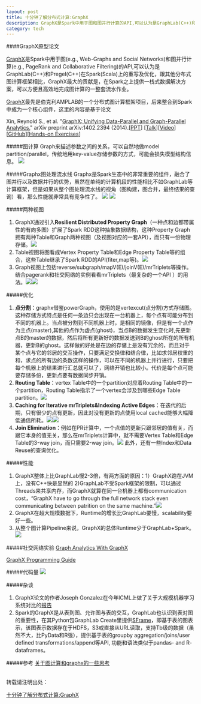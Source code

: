 ```yaml
---
layout: post
title: 十分钟了解分布式计算:GraphX
description: GraphX是Spark中用于图和图并行计算的API,可以认为是GraphLab(C++)和Pregel(C++)在Spark(Scala)上的重写及优化，跟其他分布式图计算框架相比，GraphX最大的贡献是，在Spark之上提供一栈式数据解决方案，可以方便且高效地完成图计算的一整套流水作业。
category: tech
---
```

####GraphX原型论文

[GraphX](http://spark.apache.org/graphx/)是Spark中用于图(e.g., Web-Graphs and Social Networks)和图并行计算(e.g., PageRank and Collaborative Filtering)的API,可以认为是GraphLab(C++)和Pregel(C++)在Spark(Scala)上的重写及优化，跟其他分布式图计算框架相比，GraphX最大的贡献是，在Spark之上提供一栈式数据解决方案，可以方便且高效地完成图计算的一整套流水作业。

[GraphX](https://amplab.cs.berkeley.edu/projects/graphx/)最先是伯克利AMPLAB的一个分布式图计算框架项目，后来整合到Spark中成为一个核心组件，这里的内容是基于论文

Xin, Reynold S., et al. "[GraphX: Unifying Data-Parallel and Graph-Parallel Analytics.](https://amplab.cs.berkeley.edu/wp-content/uploads/2014/02/graphx.pdf)" arXiv preprint arXiv:1402.2394 (2014).[[PPT](https://amplab.cs.berkeley.edu/wp-content/uploads/2014/02/graphx@strata2014_final.pptx)] [[Talk](http://www.meetup.com/spark-users/events/169857492/)][[Video](http://www.youtube.com/watch?v=MY0NkZY_tJw&list=L-x35fyliRwiP3YteXbnhk0QGOtYLBT3a)][[GitHub](http://amplab.github.io/graphx/)][[Hands-on Exercises](http://ampcamp.berkeley.edu/4/exercises/graph-analytics-with-graphx.html#the-map-reduce-triplets-operator)]

#####图计算
Graph来描述参数之间的关系，可以自然地做model partition/parallel，传统地用key-value存储参数的方式，可能会损失模型结构信息。
![](/images/graphx/幻灯片03.jpg)


#####Graphx图处理流水线
Graphx是Spark生态中的非常重要的组件，融合了图并行以及数据并行的优势，虽然在单纯的计算机段的性能相比不如GraphLab等计算框架，但是如果从整个图处理流水线的视角（图构建，图合并，最终结果的查询）看，那么性能就非常具有竞争性了。
![](/images/graphx/幻灯片09.jpg)
![](/images/graphx/幻灯片13.jpg)


#####两种视图
1. GraphX通过引入**Resilient Distributed Property Graph**（一种点和边都带属性的有向多图）扩展了Spark RDD这种抽象数据结构，这种Property Graph拥有两种Table和Graph两种视图（及视图对应的一套API），而只有一份物理存储。![](/images/graphx/幻灯片15.jpg) 
2. Table视图将图看成Vertex Property Table和Edge Property Table等的组合，这些Table继承了Spark RDD的API(fiter,map等)。![](/images/graphx/幻灯片16.jpg)
3. Graph视图上包括reverse/subgraph/mapV(E)/joinV(E)/mrTriplets等操作。结合pagerank和社交网络的实例看看mrTriplets（最复杂的一个API ）的用法。![](/images/graphx/幻灯片20.jpg)![](/images/graphx/幻灯片21.jpg)

#####优化
1. **点分割**：graphx借鉴powerGraph，使用的是vertexcut(点分割)方式存储图。这种存储方式特点是任何一条边只会出现在一台机器上，每个点有可能分布到不同的机器上。当点被分割到不同机器上时，是相同的镜像，但是有一个点作为主点(master),其他的点作为虚点(ghost)，当点B的数据发生变化时,先更新点B的master的数据，然后将所有更新好的数据发送到B的ghost所在的所有机器，更新B的ghost。这样做的好处是在边的存储上是没有冗余的，而且对于某个点与它的邻居的交互操作，只要满足交换律和结合律，比如求邻居权重的和，求点的所有边的条数这样的操作，可以在不同的机器上并行进行，只要把每个机器上的结果进行汇总就可以了，网络开销也比较小。代价是每个点可能要存储多份，更新点要有数据同步开销。
2. **Routing Table**：vertex Table中的一个partition对应着Routing Table中的一个partition，Routing Table指示了一个vertex会涉及到哪些Edge Table partition。![](/images/graphx/幻灯片25.jpg)
3. **Caching for Iterative mrTriplets&Indexing Active Edges**：在迭代的后期，只有很少的点有更新，因此对没有更新的点使用local cached能够大幅降低通信所耗。![](/images/graphx/幻灯片27.jpg)![](/images/graphx/幻灯片29.jpg)
4. **Join Elimination**：例如在PR计算中，一个点值的更新只跟邻居的值有关，而跟它本身的值无关，那么在mrTriplets计算中，就不需要Vertex Table和Edge Table的3-way join，而只需要2-way join。![](/images/graphx/幻灯片31.jpg)
此外，还有一些Index和Data Reuse的查询优化。

#####性能
1. GraphX整体上比GraphLab慢2-3倍，有两方面的原因：1）GraphX跑在JVM上，没有C++快是显然的 2)GraphLab不受Spark框架的限制，可以通过Threads来共享内存，而GraphX就算在同一台机器上都有communication cost，“GraphX have to go through the full network stack even communicating between patrition on the same machine.”![](/images/graphx/幻灯片34.jpg)
2. GraphX在超大规模数据下，Runtime的增长比GraphLab要慢，scalability要好一些。
3. 从整个图计算Pipeline来说，GraphX的总体Runtime少于GraphLab+Spark。![](/images/graphx/幻灯片36.jpg)

#####社交网络实验
[Graph Analytics With GraphX](http://ampcamp.berkeley.edu/4/exercises/graph-analytics-with-graphx.html)

[GraphX Programming Guide](http://spark.apache.org/docs/1.0.0/graphx-programming-guide.html)

#####代码量
![](/images/graphx/幻灯片37.jpg)

#####杂谈
1. GraphX论文的作者Joseph Gonzalez在今年ICML上做了关于大规模机器学习系统对比的[报告](http://www.eecs.berkeley.edu/~jegonzal/talks/icml14_sysml.pdf)
2. Spark的GraphX是从表到图、允许图与表的交互，GraphLab也认识到表对图的重要性，在其Python包GraphLab Create里提供[SFrame](http://graphlab.com/products/create/tutorials.html)，即基于表的图表示，该图表示数据存在于HDFS，S3或直接从URL读取，支持Tb级的数据（虽然不大，比PyData和R强），提供基于表的groupby aggregation/joins/user defined transformations/append等API, 功能和语法类似于pandas- and R- dataframes。

#####参考
[关于图计算和graphx的一些思考](http://rdc.taobao.org/?p=1927)

<br>
转载请注明出处：

[十分钟了解分布式计算:GraphX](http://wli12.github.io/graphx/)

